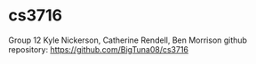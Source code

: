 # cs3716
Group 12
Kyle Nickerson, Catherine Rendell, Ben Morrison
github repository: https://github.com/BigTuna08/cs3716
